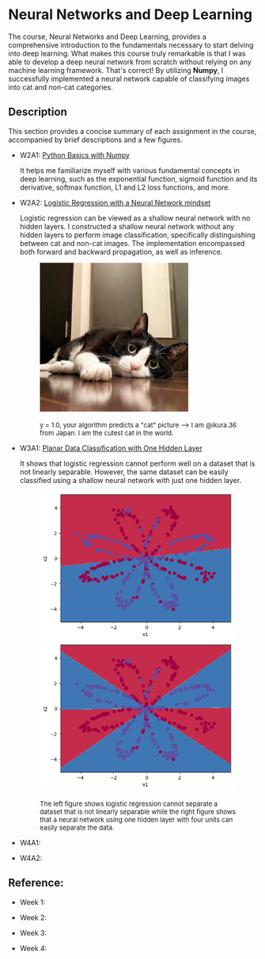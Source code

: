 # Neural Networks and Deep Learning

The course, Neural Networks and Deep Learning, provides a comprehensive introduction to the fundamentals necessary to start delving into deep learning. What makes this course truly remarkable is that I was able to develop a deep neural network from scratch without relying on any machine learning framework. That's correct! By utilizing **Numpy**, I successfully implemented a neural network capable of classifying images into cat and non-cat categories.

## Description

This section provides a concise summary of each assignment in the course, accompanied by brief descriptions and a few figures.

- W2A1: [Python Basics with Numpy](https://htmlpreview.github.io/?https://github.com/lionlai1989/Deep_Learning_Specialization/blob/master/C1-Neural_Networks_and_Deep_Learning/W2A1-Python_Basics_with_Numpy/Python_Basics_with_Numpy.html)

  It helps me familiarize myself with various fundamental concepts in deep learning, such as the exponential function, sigmoid function and its derivative, softmax function, L1 and L2 loss functions, and more.
  
- W2A2: [Logistic Regression with a Neural Network mindset](https://htmlpreview.github.io/?https://github.com/lionlai1989/Deep_Learning_Specialization/blob/master/C1-Neural_Networks_and_Deep_Learning/W2A2-Logistic_Regression_with_a_Neural_Network_Mindset/Logistic_Regression_with_a_Neural_Network_mindset.html)

  Logistic regression can be viewed as a shallow neural network with no hidden layers. I constructed a shallow neural network without any hidden layers to perform image classification, specifically distinguishing between cat and non-cat images. The implementation encompassed both forward and backward propagation, as well as inference.
  
    <figure>
    <img src="./W2A2-Logistic_Regression_with_a_Neural_Network_Mindset/my_images/ikura.36.png" alt="my alt text" height="300"/>
    <figcaption style="font-size: small;"><br>y = 1.0, your algorithm predicts a "cat" picture --> I am @ikura.36 from Japan. I am the cutest cat in the world.</figcaption>
    </figure>

- W3A1: [Planar Data Classification with One Hidden Layer](https://htmlpreview.github.io/?https://github.com/lionlai1989/Deep_Learning_Specialization/blob/master/C1-Neural_Networks_and_Deep_Learning/W3A1-Planar_Data_Classification_with_One_Hidden_Layer/Planar_data_classification_with_one_hidden_layer.html)

  It shows that logistic regression cannot perform well on a dataset that is not linearly separable. However, the same dataset can be easily classified using a shallow neural network with just one hidden layer.

    <figure float="left">
    <img src="./W3A1-Planar_Data_Classification_with_One_Hidden_Layer/experiment_output/logistic_regression_output.png" height="300"/>
    <img src="./W3A1-Planar_Data_Classification_with_One_Hidden_Layer/experiment_output/nn_1layer_4units_output.png" height="300"/>
    <figcaption style="font-size: small;"><br>The left figure shows logistic regression cannot separate a dataset that is not linearly separable while the right figure shows that a neural network using one hidden layer with four units can easily separate the data.</figcaption>
    </figure>

- W4A1:


- W4A2:



## Reference:

- Week 1:

- Week 2:

- Week 3:

- Week 4:
